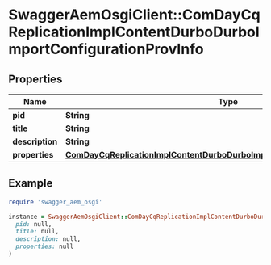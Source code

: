 # SwaggerAemOsgiClient::ComDayCqReplicationImplContentDurboDurboImportConfigurationProvInfo

## Properties

| Name | Type | Description | Notes |
| ---- | ---- | ----------- | ----- |
| **pid** | **String** |  | [optional] |
| **title** | **String** |  | [optional] |
| **description** | **String** |  | [optional] |
| **properties** | [**ComDayCqReplicationImplContentDurboDurboImportConfigurationProvProperties**](ComDayCqReplicationImplContentDurboDurboImportConfigurationProvProperties.md) |  | [optional] |

## Example

```ruby
require 'swagger_aem_osgi'

instance = SwaggerAemOsgiClient::ComDayCqReplicationImplContentDurboDurboImportConfigurationProvInfo.new(
  pid: null,
  title: null,
  description: null,
  properties: null
)
```

